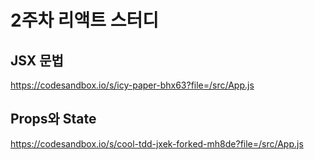 # 2주차 리액트 스터디

## JSX 문법 
https://codesandbox.io/s/icy-paper-bhx63?file=/src/App.js

## Props와 State
https://codesandbox.io/s/cool-tdd-jxek-forked-mh8de?file=/src/App.js
